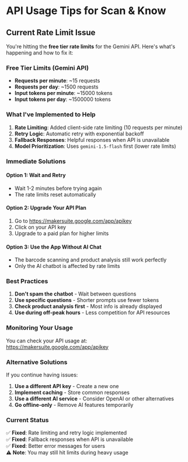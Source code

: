 # API Usage Tips for Scan & Know

## Current Rate Limit Issue

You're hitting the **free tier rate limits** for the Gemini API. Here's what's happening and how to fix it:

### Free Tier Limits (Gemini API)
- **Requests per minute**: ~15 requests
- **Requests per day**: ~1500 requests  
- **Input tokens per minute**: ~15000 tokens
- **Input tokens per day**: ~1500000 tokens

### What I've Implemented to Help

1. **Rate Limiting**: Added client-side rate limiting (10 requests per minute)
2. **Retry Logic**: Automatic retry with exponential backoff
3. **Fallback Responses**: Helpful responses when API is unavailable
4. **Model Prioritization**: Uses `gemini-1.5-flash` first (lower rate limits)

### Immediate Solutions

#### Option 1: Wait and Retry
- Wait 1-2 minutes before trying again
- The rate limits reset automatically

#### Option 2: Upgrade Your API Plan
1. Go to https://makersuite.google.com/app/apikey
2. Click on your API key
3. Upgrade to a paid plan for higher limits

#### Option 3: Use the App Without AI Chat
- The barcode scanning and product analysis still work perfectly
- Only the AI chatbot is affected by rate limits

### Best Practices

1. **Don't spam the chatbot** - Wait between questions
2. **Use specific questions** - Shorter prompts use fewer tokens
3. **Check product analysis first** - Most info is already displayed
4. **Use during off-peak hours** - Less competition for API resources

### Monitoring Your Usage

You can check your API usage at:
https://makersuite.google.com/app/apikey

### Alternative Solutions

If you continue having issues:

1. **Use a different API key** - Create a new one
2. **Implement caching** - Store common responses
3. **Use a different AI service** - Consider OpenAI or other alternatives
4. **Go offline-only** - Remove AI features temporarily

### Current Status

✅ **Fixed**: Rate limiting and retry logic implemented  
✅ **Fixed**: Fallback responses when API is unavailable  
✅ **Fixed**: Better error messages for users  
⚠️ **Note**: You may still hit limits during heavy usage 